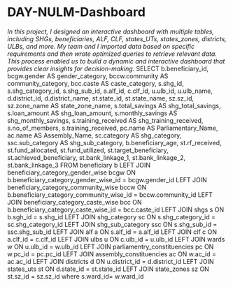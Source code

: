 # DAY-NULM-Dashboard
*In this project, I designed an interactive dashboard with multiple tables, including SHGs, beneficiaries, ALF, CLF, states_UTs, states_zones, districts, ULBs, and more. My team and I imported data based on specific requirements and then wrote optimized queries to retrieve relevant data. This process enabled us to build a dynamic and interactive dashboard that provides clear insights for decision-making.*
SELECT
    b.beneficiary_id,
    bcgw.gender AS gender_category,
    bccw.community AS community_category,
    bcc.caste AS caste_category,
    s.shg_id,
    s.shg_category_id,
    s.shg_sub_id,
    a.alf_id,
    c.clf_id,
    u.ulb_id,
    u.ulb_name,
    d.district_id,
    d.district_name,
    st.state_id,
    st.state_name,
    sz.sz_id,
    sz.zone_name AS state_zone_name,
	s.total_savings AS shg_total_savings,
	s.loan_amount AS shg_loan_amount,
	s.monthly_savings AS shg_monthly_savings,
	s.training_received AS shg_training_received,
	s.no_of_members,
	s.training_received,
	pc.name AS Parliamentary_Name,
	ac.name AS Assembly_Name,
	sc.category AS shg_category,
	ssc.sub_category AS shg_sub_category,
    b.beneficiary_age,
    st.rf_received,
	st.fund_allocated,
	st.fund_utilized,
	st.target_beneficiary,
	st.achieved_beneficiary,
	st.bank_linkage_1,
	st.bank_linkage_2,
	st.bank_linkage_3
FROM
    beneficiary b
LEFT JOIN
    beneficiary_category_gender_wise bcgw ON b.beneficiary_category_gender_wise_id = bcgw.gender_id
LEFT JOIN
    beneficiary_category_community_wise bccw ON b.beneficiary_category_community_wise_id = bccw.community_id
LEFT JOIN
    beneficiary_category_caste_wise bcc ON b.beneficiary_category_caste_wise_id = bcc.caste_id
LEFT JOIN
    shgs s ON b.sgh_id = s.shg_id
LEFT JOIN 
	shg_category sc ON s.shg_category_id = sc.shg_category_id
LEFT JOIN
	shg_sub_category ssc ON s.shg_sub_id = ssc.shg_sub_id
LEFT JOIN
    alf a ON s.alf_id = a.alf_id
LEFT JOIN
    clf c ON a.clf_id = c.clf_id
LEFT JOIN
    ulbs u ON c.ulb_id = u.ulb_id
LEFT JOIN
    wards w ON u.ulb_id = w.ulb_id
LEFT JOIN
    parliamentry_constituencies pc ON w.pc_id = pc.pc_id
LEFT JOIN
    assembly_constituencies ac ON w.ac_id = ac.ac_id
LEFT JOIN
    districts d ON u.district_id = d.district_id
LEFT JOIN
    states_uts st ON d.state_id = st.state_id
LEFT JOIN
    state_zones sz ON st.sz_id = sz.sz_id
	where s.ward_id= w.ward_id
